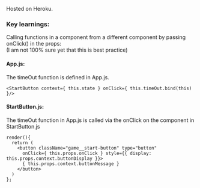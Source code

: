 


Hosted on Heroku.<br>

### Key learnings:

Calling functions in a component from a different component by passing onClick() in the props:<br>
(I am not 100% sure yet that this is best practice)<br>

#### App.js:<br>
The timeOut function is defined in App.js.
```
<StartButton context={ this.state } onClick={ this.timeOut.bind(this) }/>
```

#### StartButton.js:<br>
The timeOut function in App.js is called via the onClick on the component in StartButton.js
```
render(){
  return (
    <button className="game__start-button" type="button"
      onClick={ this.props.onClick } style={{ display: this.props.context.buttonDisplay }}>
      { this.props.context.buttonMessage }
    </button>
  )
};
```
